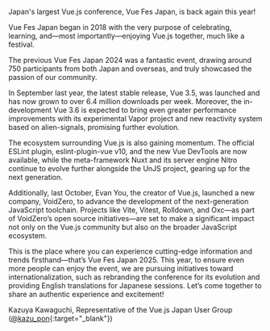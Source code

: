 Japan's largest Vue.js conference, Vue Fes Japan, is back again this year!

Vue Fes Japan began in 2018 with the very purpose of celebrating, learning, and—most importantly—enjoying Vue.js together, much like a festival.

The previous Vue Fes Japan 2024 was a fantastic event, drawing around 750 participants from both Japan and overseas, and truly showcased the passion of our community.

In September last year, the latest stable release, Vue 3.5, was launched and has now grown to over 6.4 million downloads per week. Moreover, the in-development Vue 3.6 is expected to bring even greater performance improvements with its experimental Vapor project and new reactivity system based on alien-signals, promising further evolution.

The ecosystem surrounding Vue.js is also gaining momentum. The official ESLint plugin, eslint-plugin-vue v10, and the new Vue DevTools are now available, while the meta-framework Nuxt and its server engine Nitro continue to evolve further alongside the UnJS project, gearing up for the next generation.

Additionally, last October, Evan You, the creator of Vue.js, launched a new company, VoidZero, to advance the development of the next-generation JavaScript toolchain. Projects like Vite, Vitest, Rolldown, and Oxc—as part of VoidZero’s open source initiatives—are set to make a significant impact not only on the Vue.js community but also on the broader JavaScript ecosystem.

This is the place where you can experience cutting-edge information and trends firsthand—that’s Vue Fes Japan 2025. This year, to ensure even more people can enjoy the event, we are pursuing initiatives toward internationalization, such as rebranding the conference for its evolution and providing English translations for Japanese sessions. Let’s come together to share an authentic experience and excitement!

Kazuya Kawaguchi, Representative of the Vue.js Japan User Group ([@kazu_pon](https://github.com/kazupon){:target="\_blank"})
